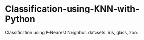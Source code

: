 # Classification-using-KNN-with-Python
Classification using K-Nearest Neighbor.
datasets: iris, glass, zoo.
